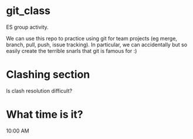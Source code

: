 # git_class
ES group activity.

We can use this repo to practice using git for team projects (eg merge, branch, pull, push, issue tracking). In particular, we can accidentally but so easily create the terrible snarls that git is famous for :)

# Clashing section
Is clash resolution difficult?

# What time is it?
10:00 AM